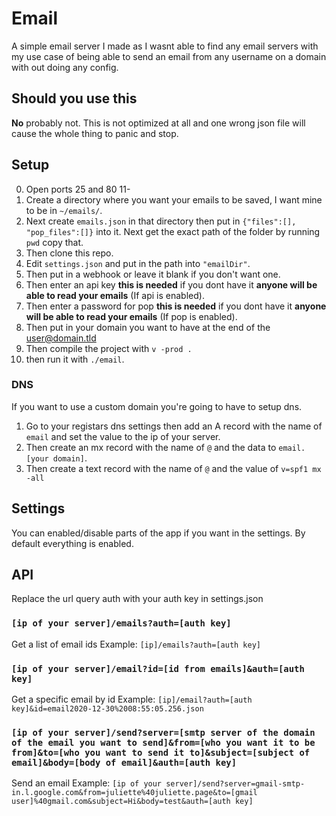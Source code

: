 # Email
A simple email server I made as I wasnt able to find any email servers with my use case of being able to send an email from any username on a domain with out doing any config.
## Should you use this
**No** probably not. This is not optimized at all and one wrong json file will cause the whole thing to panic and stop. 
## Setup 
0) Open ports 25 and 80 11-
1) Create a directory where you want your emails to be saved, I want mine to be in `~/emails/`. 
2) Next create `emails.json` in that directory then put in `{"files":[], "pop_files":[]}` into it. Next get the exact path of the folder by running `pwd` copy that. 
3) Then clone this repo. 
4) Edit `settings.json` and put in the path into `"emailDir"`. 
5) Then put in a webhook or leave it blank if you don't want one. 
6) Then enter an api key **this is needed** if you dont have it **anyone will be able to read your emails** (If api is enabled). 
7) Then enter a password for pop **this is needed** if you dont have it **anyone will be able to read your emails** (If pop is enabled). 
8) Then put in your domain you want to have at the end of the user@domain.tld
9) Then compile the project with `v -prod .` 
10) then run it with `./email`. 
### DNS
If you want to use a custom domain you're going to have to setup dns. 
1) Go to your registars dns settings then add an A record with the name of `email` and set the value to the ip of your server. 
2) Then create an mx record with the name of `@` and the data to `email.[your domain]`. 
3) Then create a text record with the name of `@` and the value of `v=spf1 mx -all`

## Settings
You can enabled/disable parts of the app if you want in the settings. By default everything is enabled.
## API
Replace the url query auth with your auth key in settings.json
### `[ip of your server]/emails?auth=[auth key]`
Get a list of email ids
Example: `[ip]/emails?auth=[auth key]`
### `[ip of your server]/email?id=[id from emails]&auth=[auth key]`
Get a specific email by id
Example: `[ip]/email?auth=[auth key]&id=email2020-12-30%2008:55:05.256.json`
### `[ip of your server]/send?server=[smtp server of the domain of the email you want to send]&from=[who you want it to be from]&to=[who you want to send it to]&subject=[subject of email]&body=[body of email]&auth=[auth key]`
Send an email
Example: `[ip of your server]/send?server=gmail-smtp-in.l.google.com&from=juliette%40juliette.page&to=[gmail user]%40gmail.com&subject=Hi&body=test&auth=[auth key]`
